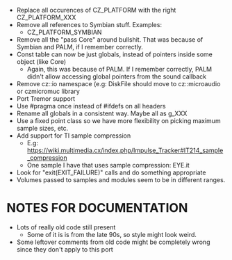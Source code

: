 * Replace all occurences of CZ_PLATFORM with the right CZ_PLATFORM_XXX 
* Remove all references to Symbian stuff. Examples:
    * CZ_PLATFORM_SYMBIAN
* Remove all the "pass Core" around bullshit. That was because of Symbian and PALM, if I remember correctly.
* Const table can now be just globals, instead of pointers inside some object (like Core)
    * Again, this was because of PALM. If I remember correctly, PALM didn't allow accessing global pointers from the sound callback
* Remove cz::io namespace (e.g: DiskFile should move to cz::microaudio or czmicromuc library
* Port Tremor support
* Use #pragma once instead of #ifdefs on all headers
* Rename all globals in a consistent way. Maybe all as g_XXX
* Use a fixed point class so we have more flexibility on picking maximum sample sizes, etc.
* Add support for TI sample compression
    * E.g: https://wiki.multimedia.cx/index.php/Impulse_Tracker#IT214_sample_compression
    * One sample I have that uses sample compression: EYE.it
* Look for "exit(EXIT_FAILURE)" calls and do something appropriate
* Volumes passed to samples and modules seem to be in different ranges.


# NOTES FOR DOCUMENTATION

* Lots of really old code still present
    * Some of it is is from the late 90s, so style might look weird.
* Some leftover comments from old code might be completely wrong since they don't apply to this port

